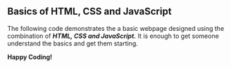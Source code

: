## Basics of HTML, CSS and JavaScript

The following code demonstrates the a basic webpage designed using the combination of **_HTML, CSS and JavaScript._** It is enough to get someone understand the basics and get them starting.

**Happy Coding!**
